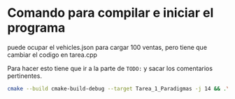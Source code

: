 # Comando para compilar e iniciar el programa

puede ocupar el vehicles.json para cargar 100 ventas, pero tiene que cambiar el codigo en tarea.cpp

Para hacer esto tiene que ir a la parte de `TODO:` y sacar los comentarios pertinentes.

```bash
cmake --build cmake-build-debug --target Tarea_1_Paradigmas -j 14 && .\cmake-build-debug\Tarea_1_Paradigmas.exe
```
